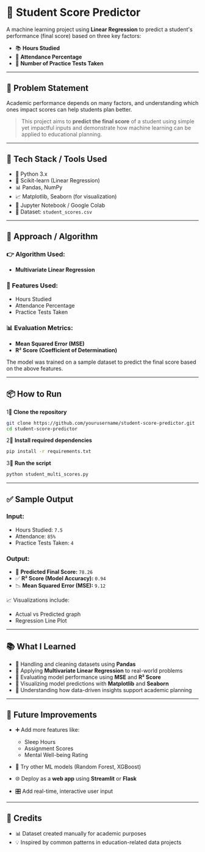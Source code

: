 # 🎯 Student Score Predictor

A machine learning project using **Linear Regression** to predict a student's performance (final score) based on three key factors:

* 📚 **Hours Studied**
* 🎯 **Attendance Percentage**
* 🧪 **Number of Practice Tests Taken**

---

## 🧩 Problem Statement

Academic performance depends on many factors, and understanding which ones impact scores can help students plan better.

> This project aims to **predict the final score** of a student using simple yet impactful inputs and demonstrate how machine learning can be applied to educational planning.

---

## 🔧 Tech Stack / Tools Used

* 🐍 Python 3.x
* 🧪 Scikit-learn (Linear Regression)
* 📊 Pandas, NumPy
* 📈 Matplotlib, Seaborn (for visualization)
* 🧠 Jupyter Notebook / Google Colab
* 📁 Dataset: `student_scores.csv`

---

## 🧠 Approach / Algorithm

### 👉 Algorithm Used:

* **Multivariate Linear Regression**

### 💾 Features Used:

* Hours Studied
* Attendance Percentage
* Practice Tests Taken

### 📊 Evaluation Metrics:

* **Mean Squared Error (MSE)**
* **R² Score (Coefficient of Determination)**

The model was trained on a sample dataset to predict the final score based on the above features.

---

## 📦 How to Run

1⃣ **Clone the repository**

```bash
git clone https://github.com/yourusername/student-score-predictor.git
cd student-score-predictor
```

2⃣ **Install required dependencies**

```bash
pip install -r requirements.txt
```

3⃣ **Run the script**

```bash
python student_multi_scores.py
```

---

## ✅ Sample Output

### Input:

* Hours Studied: `7.5`
* Attendance: `85%`
* Practice Tests Taken: `4`

### Output:

* 🔮 **Predicted Final Score:** `78.26`
* ✅ **R² Score (Model Accuracy):** `0.94`
* 📉 **Mean Squared Error (MSE):** `9.12`

📈 Visualizations include:

* Actual vs Predicted graph
* Regression Line Plot

---

## 📚 What I Learned

* 📌 Handling and cleaning datasets using **Pandas**
* 📌 Applying **Multivariate Linear Regression** to real-world problems
* 📌 Evaluating model performance using **MSE** and **R² Score**
* 📌 Visualizing model predictions with **Matplotlib** and **Seaborn**
* 📌 Understanding how data-driven insights support academic planning

---

## 🚀 Future Improvements

* ➕ Add more features like:

  * Sleep Hours
  * Assignment Scores
  * Mental Well-being Rating
* 🔁 Try other ML models (Random Forest, XGBoost)
* 🌐 Deploy as a **web app** using **Streamlit** or **Flask**
* 🎛️ Add real-time, interactive user input

---

## 🔗 Credits

* 📊 Dataset created manually for academic purposes
* 💡 Inspired by common patterns in education-related data projects


